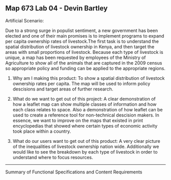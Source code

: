 Map 673 Lab 04 - Devin Bartley
---------------

Artificial Scenario:

 Due to a strong surge in populist sentiment, a new government has been elected and one of their main promises is to implement programs to expand per capita ownership rates of livestock.The first task is to understand the spatial distribution of livestock ownership in Kenya, and then target the areas with small proportions of livestock. Because each type of livestock is unique, a map has been requested by employees of the Ministry of Agriculture to show all of the animals that are captured in the 2009 census so appropriate policy and funding can be applied to the appropriate regions.

1. Why am I making this product:
        To show a spatial distribution of livestock ownership rates per capita. The map will be used to inform policy descisions and target areas of further research.

2. What do we want to get out of this project:
        A clear demonstration of how a leaflet map can show multiple classes of information and how each class relates to space. Also a demonstration of how leaflet can be used to create a reference tool for non-technical descision makers. In essence, we want to improve on the maps that existed in print encyclopedias that showed where certain types of economic activity took place within a country.

3. What do our users want to get out of this product:
        A very clear picture of the inequalities of livestock ownership nation wide. Additionally we would like to see the breakdown by each type of livestock in order to understand where to focus resources.
        
--------
Summary of Functional Specifications and Content Requirements


